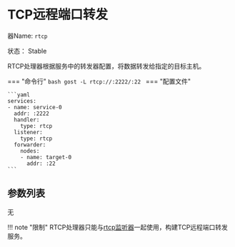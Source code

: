 # TCP远程端口转发

器Name: `rtcp`

状态： Stable

RTCP处理器根据服务中的转发器配置，将数据转发给指定的目标主机。

=== "命令行"
	```bash
	gost -L rtcp://:2222/:22
	```
=== "配置文件"

    ```yaml
	services:
	- name: service-0
	  addr: :2222
	  handler:
		type: rtcp
	  listener:
		type: rtcp
	  forwarder:
	    nodes:
		- name: target-0
		  addr: :22
	```

## 参数列表

无

!!! note "限制"
    RTCP处理器只能与[rtcp监听器](/reference/listeners/rtcp/)一起使用，构建TCP远程端口转发服务。

